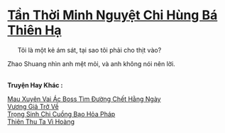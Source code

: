 <a href="https://truyentiki.com/tan-thoi-minh-nguyet-chi-hung-ba-thien-ha.33757/" title="Tần Thời Minh Nguyệt Chi Hùng Bá Thiên Hạ"><h1>Tần Thời Minh Nguyệt Chi Hùng Bá Thiên Hạ</h1></a><div style="display:table"><img align="right" style="float: left; padding: 10px;" src="https://truyentiki.com/images/story/200x260/33757.jpg" alt="">Tôi là một kẻ ám sát, tại sao tôi phải cho thịt vào? <p></p> Zhao Shuang nhìn anh mệt mỏi, và anh không nói nên lời.</div><p><br><b>Truyện Hay Khác :</b></p><a href="https://truyentiki.com/mau-xuyen-vai-ac-boss-tim-duong-chet-hang-ngay.33756/" alt="Mau Xuyên Vai Ác Boss Tìm Đường Chết Hằng Ngày">Mau Xuyên Vai Ác Boss Tìm Đường Chết Hằng Ngày</a><br/><a href="https://github.com/nownovels/top500/tree/master/truyenhay/33778/" alt="Vương Giả Trở Về">Vương Giả Trở Về</a><br/><a href="https://github.com/nownovels/top500/tree/master/truyenhay/33866/" alt="Trọng Sinh Chi Cuồng Bạo Hỏa Pháp">Trọng Sinh Chi Cuồng Bạo Hỏa Pháp</a><br/><a href="https://github.com/nownovels/top500/tree/master/truyenhay/33827/" alt="Thiên Thu Ta Vì Hoàng">Thiên Thu Ta Vì Hoàng</a><br/>